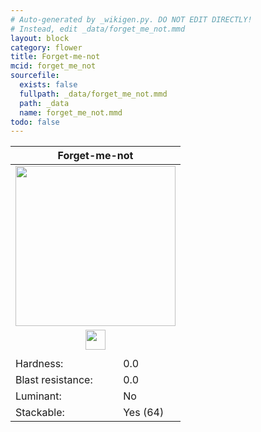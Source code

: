 ```yaml
---
# Auto-generated by _wikigen.py. DO NOT EDIT DIRECTLY!
# Instead, edit _data/forget_me_not.mmd
layout: block
category: flower
title: Forget-me-not
mcid: forget_me_not
sourcefile:
  exists: false
  fullpath: _data/forget_me_not.mmd
  path: _data
  name: forget_me_not.mmd
todo: false
---
```


<table class="block-info"><thead><tr>
<th colspan=2>Forget-me-not</th>
</tr></thead><tbody>
<tr><td colspan=2 class="cell-image-big" style="text-align:center"><img src="/allotment/img/textures/allotment/forget_me_not.png" width="256" height="256" alt="" class="preview-icon"></td></tr>
<tr><td colspan=2 class="cell-image-small" style="text-align:center"><img src="/allotment/img/inventory_textures/allotment/forget_me_not.png" width="32" height="32" alt="" class="inventory-icon"></td></tr>
<tr><td colspan=2 style="text-align:center"><span class="tool-info tool-none tool-level-0" title="Does not require or break faster with any tool"></span></td></tr>
<tr><td>Hardness:</td><td>0.0</td></tr>
<tr><td>Blast resistance:</td><td>0.0</td></tr>
<tr><td>Luminant:</td><td>No</td></tr>
<tr><td>Stackable:</td><td>Yes (64)</td></tr>
</tbody></table>

